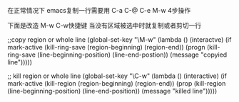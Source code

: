 在正常情况下 emacs复制一行需要用 C-a C-@ C-e M-w 4步操作

下面是改造 M-w C-w快捷键 当没有区域被选中时就复制或者剪切一行

;;copy region or whole line
(global-set-key "\M-w"
(lambda ()
(interactve)
(if mark-active
    (kill-ring-save (region-beginning)
    (region-end))
    (progn
    (kill-ring-save (line-beginning-position)
    (line-end-postion))
    (message "copyied line")))))

;; kill region or whole line
(global-set-key "\C-w"
(lambda ()
(interactive)
(if mark-active
    (kill-region (region-beginning)
    (region-end))
    (prop
    (kill-region (line-beginning-position)
    (line-end-position))
    (message "killed line")))))
    
